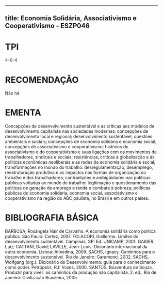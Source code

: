 
---
title: Economia Solidária, Associativismo e Cooperativismo - ESZP046 
---

# TPI

4-0-4

# RECOMENDAÇÃO

Não há

# EMENTA

Concepções de desenvolvimento sustentável e as críticas aos modelos de desenvolvimento capitalista nas sociedades modernas; concepções de desenvolvimento local e regional; desenvolvimento sustentável, questões ambientais e sociais; concepções de economia solidária e economia social; concepções de associativismo e cooperativismo; histórias do associativismo e do cooperativismo e suas ligações com os movimentos de trabalhadores, sindicais e sociais; resistências, críticas à globalização e às políticas econômicas neoliberais e as redes de economia solidária e social; transformações no mundo do trabalho: desregulamentação, desemprego, reestruturação produtiva e os impactos nas formas de organização do trabalho e dos trabalhadores; contradições e ambigüidades nas políticas públicas voltadas ao mundo do trabalho: legitimação e questionamento das políticas de geração de emprego e renda e combate à pobreza; políticas públicas de economia solidária, economia social, associativismo e cooperativismo na região do ABC paulista, no Brasil e em outros países.

# BIBLIOGRAFIA BÁSICA

BARBOSA, Rosângela Nair de Carvalho. A economia solidária como política pública. São Paulo: Cortez, 2007.
FOLADORI, Guillermo. Limites do desenvolvimento sustentável. Campinas, SP: Ed. UNICAMP, 2001.
GAIGER, Luiz; CATTANI, David; LAVILLE, Jean-Louis. Dicionário internacional da outra economia. Lisboa: Almedina, 2009.
SACHS, Ignacy. Caminhos para o desenvolvimento sustentável. Rio de Janeiro: Garamond, 2002.
SACHS, Wolfgang (org.). Dicionário do Desenvolvimento: guia para o conhecimento como poder. Petrópolis, RJ: Vozes, 2000.
SANTOS, Boaventura de Souza. Produzir para viver: os caminhos da produção não capitalista. 2. ed., Rio de Janeiro: Civilização Brasileira, 2005.
        